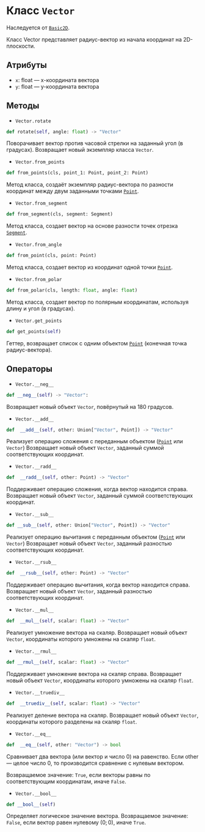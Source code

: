 # Класс `Vector`

Наследуется от [`Basic2D`](Basic2D.md).

Класс Vector представляет радиус-вектор из начала координат на 2D-плоскости.

## Атрибуты

- `x`: float — x-координата вектора
- `y`: float — y-координата вектора

## Методы

- `Vector.rotate`

```Python
def rotate(self, angle: float) -> "Vector"
```

Поворачивает вектор против часовой стрелки на заданный угол (в градусах).
Возвращает новый экземпляр класса `Vector`.

- `Vector.from_points`

```Python
def from_points(cls, point_1: Point, point_2: Point)
```
Метод класса, создаёт экземпляр радиус-вектора по разности координат между двум заданными точками [`Point`](Point.md).

- `Vector.from_segment`

```Python
def from_segment(cls, segment: Segment)
```

Метод класса, создает вектор на основе разности точек отрезка [`Segment`](Segment.md).

- `Vector.from_angle`

```Python
def from_point(cls, point: Point)
```

Метод класса, создает вектор из координат одной точки [`Point`](Point.md).

- `Vector.from_polar`

```Python
def from_polar(cls, length: float, angle: float)
```

Метод класса, создает вектор по полярным координатам, используя длину и угол (в градусах).

- `Vector.get_points`

```Python
def get_points(self)
```

Геттер, возвращает список с одним объектом [`Point`](Point.md) (конечная точка радиус-вектора).

## Операторы

- `Vector.__neg__`

```Python
def __neg__(self) -> "Vector":
```

Возвращает новый объект `Vector`, повёрнутый на 180 градусов.

- `Vector.__add__`

```Python
def  __add__(self, other: Union["Vector", Point]) -> "Vector"
```

Реализует операцию сложения с переданным объектом ([`Point`](Point.md) или `Vector`)
Возвращает новый объект `Vector`, заданный суммой соответствующих координат.

- `Vector.__radd__`

```Python
def  __radd__(self, other: Point) -> "Vector"
```

Поддерживает операцию сложения, когда вектор находится справа.
Возвращает новый объект `Vector`, заданный суммой соответствующих координат.

- `Vector.__sub__`

```Python
def __sub__(self, other: Union["Vector", Point]) -> "Vector"
```

Реализует операцию вычитания с переданным объектом ([`Point`](Point.md) или `Vector`)
Возвращает новый объект `Vector`, заданный разностью соответствующих координат.

- `Vector.__rsub__`

```Python
def  __rsub__(self, other: Point) -> "Vector"
```

Поддерживает операцию вычитания, когда вектор находится справа.
Возвращает новый объект `Vector`, заданный разностью соответствующих координат.

- `Vector.__mul__`

```Python
def  __mul__(self, scalar: float) -> "Vector"
```

Реализует умножение вектора на скаляр.
Возвращает новый объект `Vector`, координаты которого умножены на скаляр `float`.

- `Vector.__rmul__`

```Python
def __rmul__(self, scalar: float) -> "Vector"
```

Поддерживает умножение вектора на скаляр справа.
Возвращает новый объект `Vector`, координаты которого умножены на скаляр `float`.

- `Vector.__truediv__`

```Python
def  __truediv__(self, scalar: float) -> "Vector"
```

Реализует деление вектора на скаляр.
Возвращает новый объект `Vector`, координаты которого разделены на скаляр `float`.

- `Vector.__eq__`

```Python
def  __eq__(self, other: "Vector") -> bool
```

Сравнивает два вектора (или вектор и число 0) на равенство.
Если other — целое число 0, то производится сравнение с нулевым вектором.

Возвращаемое значение:
`True`, если векторы равны по соответствующим координатам, иначе `False`.

- `Vector.__bool__`

```Python
def __bool__(self)
```

Определяет логическое значение вектора.
Возвращаемое значение:
`False`, если вектор равен нулевому $(0; 0)$, иначе `True`.